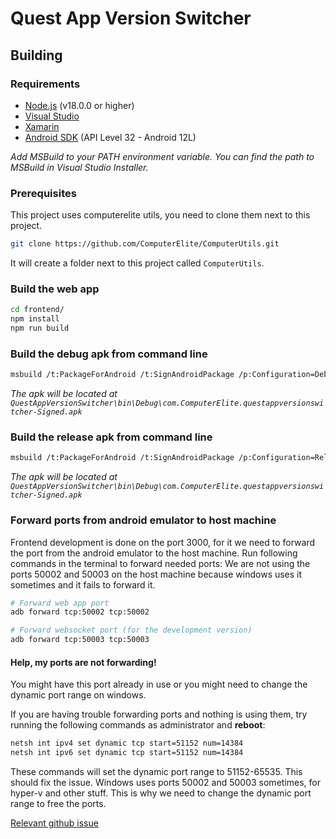 # Quest App Version Switcher

## Building

### Requirements

- [Node.js](https://nodejs.org/en/) (v18.0.0 or higher)
- [Visual Studio](https://visualstudio.microsoft.com/)
- [Xamarin](https://visualstudio.microsoft.com/xamarin/)
- [Android SDK](https://developer.android.com/studio) (API Level 32 - Android 12L)

*Add MSBuild to your PATH environment variable. You can find the path to MSBuild in Visual Studio Installer.*

### Prerequisites

This project uses computerelite utils, you need to clone them next to this project.

```bash
git clone https://github.com/ComputerElite/ComputerUtils.git
```

It will create a folder next to this project called `ComputerUtils`.

### Build the web app

```bash
cd frontend/
npm install
npm run build
```

### Build the debug apk from command line

```bash
msbuild /t:PackageForAndroid /t:SignAndroidPackage /p:Configuration=Debug
```
*The apk will be located at `QuestAppVersionSwitcher\bin\Debug\com.ComputerElite.questappversionswitcher-Signed.apk`*

### Build the release apk from command line

```bash
msbuild /t:PackageForAndroid /t:SignAndroidPackage /p:Configuration=Release
```

*The apk will be located at `QuestAppVersionSwitcher\bin\Debug\com.ComputerElite.questappversionswitcher-Signed.apk`*

### Forward ports from android emulator to host machine

Frontend development is done on the port 3000, for it we need to forward the port from the android emulator to the host machine.
Run following commands in the terminal to forward needed ports:
We are not using the ports 50002 and 50003 on the host machine because windows uses it sometimes and it fails to forward it.

```bash
# Forward web app port
adb forward tcp:50002 tcp:50002

# Forward websocket port (for the development version) 
adb forward tcp:50003 tcp:50003
```

#### Help, my ports are not forwarding!

You might have this port already in use or you might need to change the dynamic port range on windows.

If you are having trouble forwarding ports and nothing is using them, try running the following commands as administrator and **reboot**:

```bash
netsh int ipv4 set dynamic tcp start=51152 num=14384
netsh int ipv6 set dynamic tcp start=51152 num=14384
```

These commands will set the dynamic port range to 51152-65535. This should fix the issue.
Windows uses ports 50002 and 50003 sometimes, for hyper-v and other stuff. This is why we need to change the dynamic port range to free the ports.

[Relevant github issue](https://github.com/docker/for-win/issues/3171#issuecomment-554587817)